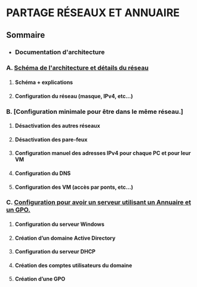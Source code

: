 # PARTAGE RÉSEAUX ET ANNUAIRE

## Sommaire

- ### **Documentation d'architecture**

### A. [Schéma de l'architecture et détails du réseau](doc-architecture.md)

1. #### Schéma + explications

2. #### Configuration du réseau (masque, IPv4, etc...)

### B. [Configuration minimale pour être dans le même réseau.]

1. #### Désactivation des autres réseaux

2. #### Désactivation des pare-feux

3. #### Configuration manuel des adresses IPv4 pour chaque PC et pour leur VM

4. #### Configuration du DNS

5. #### Configuration des VM (accès par ponts, etc…)

### C. [Configuration pour avoir un serveur utilisant un Annuaire et un GPO.](doc-architecture.md)

1. #### Configuration du serveur Windows

2. #### Création d’un domaine Active Directory

3. #### Configuration du serveur DHCP

4. #### Création des comptes utilisateurs du domaine

5. #### Création d’une GPO
